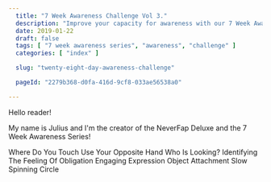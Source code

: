 ```yaml
---
  title: "7 Week Awareness Challenge Vol 3."
  description: "Improve your capacity for awareness with our 7 Week Awareness Challenge Vol 3."
  date: 2019-01-22
  draft: false
  tags: [ "7 week awareness series", "awareness", "challenge" ]
  categories: [ "index" ]

  slug: "twenty-eight-day-awareness-challenge"

  pageId: "2279b368-d0fa-416d-9cf8-033ae56538a0"

---
```


Hello reader!

My name is Julius and I'm the creator of the NeverFap Deluxe and the 7 Week Awareness Series!

Where Do You Touch
Use Your Opposite Hand
Who Is Looking?
Identifying The Feeling Of Obligation
Engaging Expression
Object Attachment
Slow Spinning Circle
